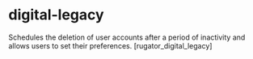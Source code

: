 # digital-legacy
Schedules the deletion of user accounts after a period of inactivity and allows users to set their preferences. [rugator_digital_legacy]
